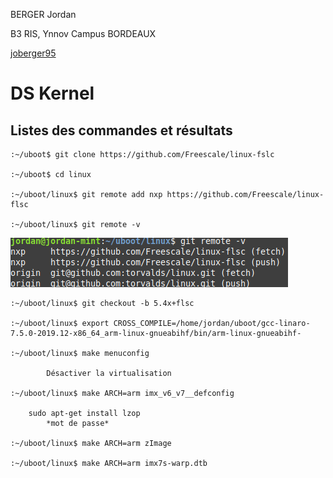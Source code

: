 BERGER Jordan

B3 RIS, Ynnov Campus BORDEAUX

[joberger95](https://github.com/joberger95)

# DS Kernel 

## Listes des commandes et résultats

```
:~/uboot$ git clone https://github.com/Freescale/linux-fslc

:~/uboot$ cd linux

:~/uboot/linux$ git remote add nxp https://github.com/Freescale/linux-flsc

:~/uboot/linux$ git remote -v
```

![](image1.png)

```
:~/uboot/linux$ git checkout -b 5.4x+flsc

:~/uboot/linux$ export CROSS_COMPILE=/home/jordan/uboot/gcc-linaro-7.5.0-2019.12-x86_64_arm-linux-gnueabihf/bin/arm-linux-gnueabihf-

:~/uboot/linux$ make menuconfig

        Désactiver la virtualisation

:~/uboot/linux$ make ARCH=arm imx_v6_v7__defconfig

    sudo apt-get install lzop
        *mot de passe*

:~/uboot/linux$ make ARCH=arm zImage

:~/uboot/linux$ make ARCH=arm imx7s-warp.dtb
```